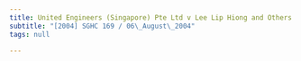 ```yaml
---
title: United Engineers (Singapore) Pte Ltd v Lee Lip Hiong and Others
subtitle: "[2004] SGHC 169 / 06\_August\_2004"
tags: null

---
```



